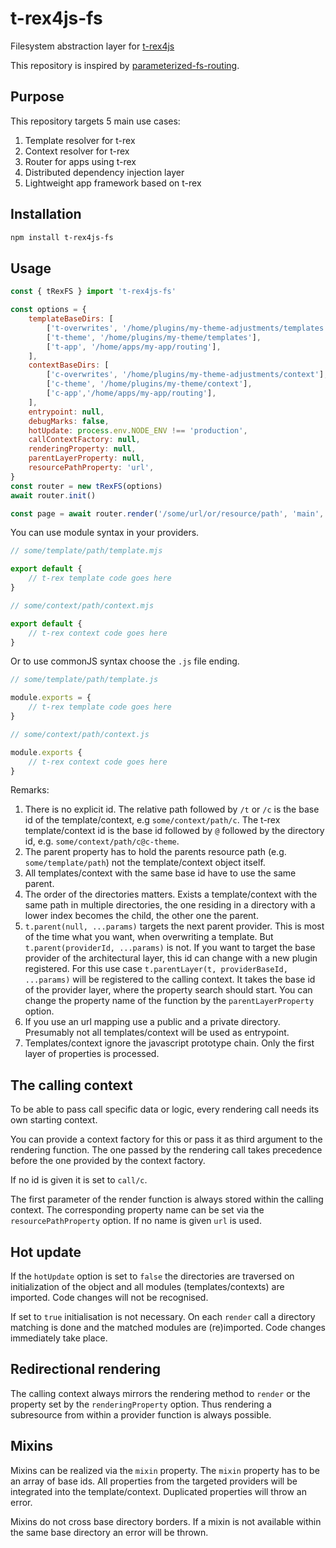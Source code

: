 # t-rex4js-fs

Filesystem abstraction layer for [t-rex4js](https://github.com/Koudela/t-rex)

This repository is inspired by [parameterized-fs-routing](https://github.com/Koudela/parameterized-fs-routing).

## Purpose

This repository targets 5 main use cases:

1. Template resolver for t-rex
2. Context resolver for t-rex
3. Router for apps using t-rex
4. Distributed dependency injection layer
5. Lightweight app framework based on t-rex

## Installation

```bash
npm install t-rex4js-fs
```

## Usage

```js
const { tRexFS } import 't-rex4js-fs'

const options = {
    templateBaseDirs: [
        ['t-overwrites', '/home/plugins/my-theme-adjustments/templates'],
        ['t-theme', '/home/plugins/my-theme/templates'],
        ['t-app', '/home/apps/my-app/routing'],
    ],
    contextBaseDirs: [
        ['c-overwrites', '/home/plugins/my-theme-adjustments/context'],
        ['c-theme', '/home/plugins/my-theme/context'],
        ['c-app','/home/apps/my-app/routing'],
    ],
    entrypoint: null,
    debugMarks: false,
    hotUpdate: process.env.NODE_ENV !== 'production',
    callContextFactory: null,
    renderingProperty: null,
    parentLayerProperty: null,
    resourcePathProperty: 'url',
}
const router = new tRexFS(options)
await router.init()

const page = await router.render('/some/url/or/resource/path', 'main', {})
```

You can use module syntax in your providers.

```js
// some/template/path/template.mjs

export default {
    // t-rex template code goes here
}
```

```js
// some/context/path/context.mjs

export default {
    // t-rex context code goes here
}
```

Or to use commonJS syntax choose the `.js` file ending.

```js
// some/template/path/template.js

module.exports = {
    // t-rex template code goes here
}
```

```js
// some/context/path/context.js

module.exports {
    // t-rex context code goes here
}
```

Remarks: 

1. There is no explicit id. The relative path followed by `/t` or `/c` is the base id of the template/context, e.g `some/context/path/c`. The t-rex template/context id is the base id followed by `@` followed by the directory id, e.g.
`some/context/path/c@c-theme`.
2. The parent property has to hold the parents resource path (e.g. `some/template/path`) not the template/context object itself. 
3. All templates/context with the same base id have to use the same parent.
4. The order of the directories matters. Exists a template/context with the same path in multiple directories, the one residing in a directory with a lower index becomes the child, the other one the parent.
5. `t.parent(null, ...params)` targets the next parent provider. This is most of the time what you want, when overwriting a template. But `t.parent(providerId, ...params)` is not. If you want to target the base provider of the architectural layer, this id can change with a new plugin registered. For this use case `t.parentLayer(t, providerBaseId, ...params)` will be registered to the calling context. It takes the base id of the provider layer, where the property search should start. You can change the property name of the function by the `parentLayerProperty` option.
6. If you use an url mapping use a public and a private directory. Presumably not all templates/context will be used as entrypoint.
7. Templates/context ignore the javascript prototype chain. Only the first layer of properties is processed. 

## The calling context

To be able to pass call specific data or logic, every rendering call needs its own starting context.

You can provide a context factory for this or pass it as third argument to the rendering function. The one passed by the rendering call takes precedence before the one provided by the context factory. 

If no id is given it is set to `call/c`.

The first parameter of the render function is always stored within the calling context. The corresponding property name can be set via the `resourcePathProperty` option. If no name is given `url` is used.

## Hot update

If the `hotUpdate` option is set to `false` the directories are traversed on initialization of the object and all modules (templates/contexts) are imported. Code changes will not be recognised. 

If set to `true` initialisation is not necessary. On each `render` call a directory matching is done and the matched modules are (re)imported. Code changes immediately take place.


## Redirectional rendering

The calling context always mirrors the rendering method to `render` or the property set by the `renderingProperty` option. Thus rendering a subresource from within a provider function is always possible.

## Mixins

Mixins can be realized via the `mixin` property. The `mixin` property has to be an array of base ids. All properties from the targeted providers will be integrated into the template/context. Duplicated properties will throw an error. 

Mixins do not cross base directory borders. If a mixin is not available within the same base directory an error will be thrown.
